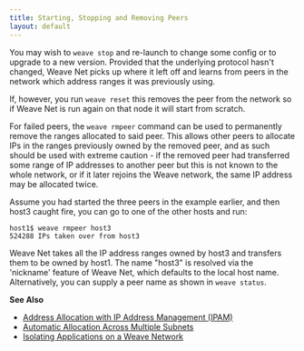 ```yaml
---
title: Starting, Stopping and Removing Peers
layout: default
---
```



You may wish to `weave stop` and re-launch to change some config or to
upgrade to a new version. Provided that the underlying protocol hasn't
changed, Weave Net picks up where it left off and learns from peers in the
network which address ranges it was previously using. 

If, however, you run `weave reset` this removes the peer from the network so
if Weave Net is run again on that node it will start from scratch.

For failed peers, the `weave rmpeer` command can be used to
permanently remove the ranges allocated to said peer.  This allows
other peers to allocate IPs in the ranges previously owned by the removed peer, 
and as such should be used with extreme caution - if the removed
peer had transferred some range of IP addresses to another peer but
this is not known to the whole network, or if it later rejoins
the Weave network, the same IP address may be allocated twice.

Assume you had started the three peers in the example earlier, and
then host3 caught fire, you can go to one of the other hosts and run:

    host1$ weave rmpeer host3
    524288 IPs taken over from host3

Weave Net takes all the IP address ranges owned by host3 and transfers
them to be owned by host1. The name "host3" is resolved via the
'nickname' feature of Weave Net, which defaults to the local host
name. Alternatively, you can supply a peer name as shown in `weave
status`.

**See Also**

 * [Address Allocation with IP Address Management (IPAM)](/site/ipam/overview-init-ipam.md)
 * [Automatic Allocation Across Multiple Subnets](/site/ipam/allocation-multi-ipam.md)
 * [Isolating Applications on a Weave Network](/site/using-weave/isolating-applications.md)
 
